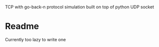 TCP with go-back-n protocol simulation built on top of python UDP socket

# Readme

Currently too lazy to write one
